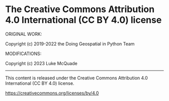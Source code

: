 # The Creative Commons Attribution 4.0 International (CC BY 4.0) license

ORIGINAL WORK:

Copyright (c) 2019-2022 the Doing Geospatial in Python Team


MODIFICATIONS:

Copyright (c) 2023 Luke McQuade

* * *

This content is released under the Creative Commons Attribution 4.0 International (CC BY 4.0) license.

https://creativecommons.org/licenses/by/4.0
